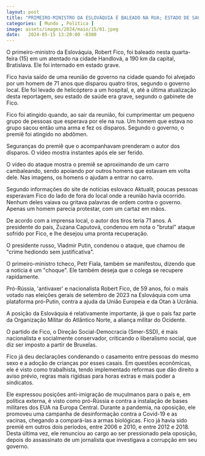 ```yaml
---
layout: post
title: "PRIMEIRO-MINISTRO DA ESLOVÁQUIA É BALEADO NA RUA; ESTADO DE SAÚDE É GRAVE"
categories: [ Mundo , Política ]
image: assets/images/2024/maio/15/01.jpeg
date:   2024-05-15 13:20:00 -0300
---
```

O primeiro-ministro da Eslováquia, Robert Fico, foi baleado nesta quarta-feira (15) em um atentado na cidade Handlová, a 190 km da capital, Bratislava. Ele foi internado em estado grave.

Fico havia saído de uma reunião de governo na cidade quando foi alvejado por um homem de 71 anos que disparou quatro tiros, segundo o governo local. Ele foi levado de helicóptero a um hospital, e, até a última atualização desta reportagem, seu estado de saúde era grave, segundo o gabinete de Fico.

Fico foi atingido quando, ao sair da reunião, foi cumprimentar um pequeno grupo de pessoas que esperava por ele na rua. Um homem que estava no grupo sacou então uma arma e fez os disparos. Segundo o governo, o premiê foi atingido no abdômen.

Seguranças do premiê que o acompanhavam prenderam o autor dos disparos. O vídeo mostra instantes após ele ser ferido.

O vídeo do ataque mostra o premiê se aproximando de um carro cambaleando, sendo apoiando por outros homens que estavam em volta dele. Nas imagens, os homens o ajudam a entrar no carro.

Segundo informações do site de notícias eslovaco Aktualít, poucas pessoas esperavam Fico do lado de fora do local onde a reunião havia ocorrido. Nenhum deles vaiava ou gritava palavras de ordem contra o governo. Apenas um homem parecia protestar, com um cartaz em mãos.

De acordo com a imprensa local, o autor dos tiros teria 71 anos.
A presidente do país, Zuzana Caputová, condenou em nota o "brutal" ataque sofrido por Fico, e lhe desejou uma pronta recuperação.

O presidente russo, Vladmir Putin, condenou o ataque, que chamou de "crime hediondo sem justificativa".

O primeiro-ministro tcheco, Petr Fiala, também se manifestou, dizendo que a notícia é um "choque". Ele também deseja que o colega se recupere rapidamente.

Pró-Rússia, 'antivaxer' e nacionalista
Robert Fico, de 59 anos, foi o mais votado nas eleições gerais de setembro de 2023 na Eslováquia com uma plataforma pró-Putin, contra a ajuda da União Europeia e da Otan à Ucrânia.

A posição da Eslováquia é relativamente importante, já que o país faz parte da Organização Militar do Atlântico Norte, a aliança militar do Ocidente.

O partido de Fico, o Direção Social-Democracia (Smer-SSD), é mais nacionalista e socialmente conservador, criticando o liberalismo social, que diz ser imposto a partir de Bruxelas.

Fico já deu declarações condenando o casamento entre pessoas do mesmo sexo e a adoção de crianças por esses casais. Em questões econômicas, ele é visto como trabalhista, tendo implementado reformas que dão direito a aviso prévio, regras mais rígidsas para horas extras e mais poder a sindicatos.

Ele expressou posições anti-imigração de muçulmanos para o país e, em política externa, é visto como pró-Rússia e contra a instalação de bases militares dos EUA na Europa Central.
Durante a pandemia, na oposição, ele promoveu uma campanha de desinformação contra a Covid-19 e as vacinas, chegando a compará-las a armas biológicas.
Fico já havia sido premiê em outros dois períodos, entre 2006 e 2010, e entre 2012 e 2018. Desta última vez, ele renunciou ao cargo ao ser pressionado pela oposição, depois do assassinato de um jornalista que investigava a corrupção em seu governo.
